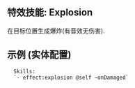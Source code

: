 特效技能: Explosion
--------------------------

在目标位置生成爆炸(有音效无伤害).

示例 (实体配置)
--------

      Skills:
      `- effect:explosion @self ~onDamaged`
